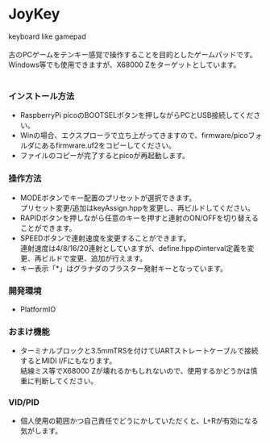 # JoyKey
keyboard like gamepad<br>
<br>
古のPCゲームをテンキー感覚で操作することを目的としたゲームパッドです。<br>
Windows等でも使用できますが、X68000 Zをターゲットとしています。<br>
<br>
### インストール方法
- RaspberryPi picoのBOOTSELボタンを押しながらPCとUSB接続してください。<br>
- Winの場合、エクスプローラで立ち上がってきますので、firmware/picoフォルダにあるfirmware.uf2をコピーしてください。<br>
- ファイルのコピーが完了するとpicoが再起動します。<br>

### 操作方法
- MODEボタンでキー配置のプリセットが選択できます。<br>
プリセット変更/追加はkeyAssign.hppを変更し、再ビルドしてください。<br>
- RAPIDボタンを押しながら任意のキーを押すと連射のON/OFFを切り替えることができます。<br>
- SPEEDボタンで連射速度を変更することができます。<br>
連射速度は4/8/16/20連射としていますが、define.hppのinterval定義を変更、再ビルドで変更、追加が行えます。<br>
- キー表示「*」はグラナダのブラスター発射キーとなっています。<br>

### 開発環境
- PlatformIO

### おまけ機能
- ターミナルブロックと3.5mmTRSを付けてUARTストレートケーブルで接続するとMIDI I/Fにもなります。<br>
結線ミス等でX68000 Zが壊れるかもしれないので、使用するかどうかは慎重に判断してください。<br>

### VID/PID
- 個人使用の範囲かつ自己責任でどうにかしていただくと、L+Rが有効になる気がします。<br>